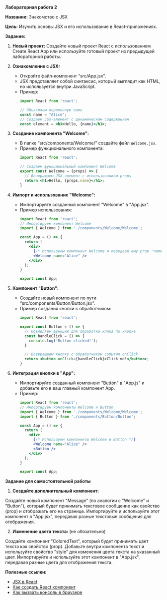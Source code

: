 
**Лабораторная работа 2**

**Название:** Знакомство с JSX

**Цель:** Изучить основы JSX и его использование в React-приложениях.


**Задание:**

1. **Новый проект:** Создайте новый проект React с использованием Create React App или используйте готовый проект из предыдущей лабораторной работы.

2. **Ознакомление с JSX:** 
    - Откройте файл-компонент “src/App.jsx".
    - JSX представляет собой синтаксис, который выглядит как HTML, но используется внутри JavaScript.
    - Пример:
      ```jsx
      import React from 'react';

      // Объявляем переменную name
      const name = "Alice";
      // Создаем JSX-элемент с динамическим содержанием
      const element = <h1>Hello, {name}</h1>;
      ```

3. **Создание компонента "Welcome":**
    - В папке “src/components/Welcome/” создайте файл `Welcome.jsx`.
    - Пример функционального компонента:
      ```jsx
      import React from 'react';

      // Создаем функциональный компонент Welcome
      export const Welcome = (props) => {
        // Возвращаем JSX-элемент с использованием props
        return <h1>Hello, {props.name}</h1>;
      }
      ```

4. **Импорт и использование "Welcome":**
    - Импортируйте созданный компонент "Welcome" в "App.jsx".
    - Пример использования:
      ```jsx
      import React from 'react';
      // Импортируем компонент Welcome
      import { Welcome } from './components/Welcome/Welcome';

      const App = () => {
        return (
          <div>
            {/* Используем компонент Welcome и передаем ему prop 'name' */}
            <Welcome name="Alice" />
          </div>
        );
      }

      export const App;
      ```

5. **Компонент "Button":**
    - Создайте новый компонент по пути “src/components/Button/Button.jsx”.
    - Пример создания кнопки с обработчиком:
      ```jsx
      import React from 'react';

      export const Button = () => {
        // Объявляем функцию для обработки клика по кнопке
        const handleClick = () => {
          console.log('Button clicked!');
        }

        // Возвращаем кнопку с обработчиком события onClick
        return <button onClick={handleClick}>Click me!</button>;
      }
      ```

6. **Интеграция кнопки в "App":**
    - Импортируйте созданный компонент "Button" в "App.js" и добавьте его в ваш главный компонент App.
    - Пример:
      ```jsx
      import React from 'react';
      // Импортируем компоненты Welcome и Button
      import { Welcome } from './components/Welcome/Welcome';
      import { Button } from './components/Button/Button';

      const App = () => {
        return (
          <div>
            {/* Используем компоненты Welcome и Button */}
            <Welcome name="Alice" />
            <Button />
          </div>
        );
      }

      export const App;
      ```

**Задание для самостоятельной работы**

1. **Создайте дополнительный компонент:**

Создайте новый компонент "Message" (по аналогии с "Welcome" и "Button"), который будет принимать текстовое сообщение как свойство (prop) и отображать его на странице.
Импортируйте и используйте этот компонент в "App.jsx", передавая разные текстовые сообщения для отображения.

2. **Изменение цвета текста:** (не обязательно)

Создайте компонент "ColoredText", который будет принимать цвет текста как свойство (prop).
Добавьте внутри компонента текст и используйте свойство "style" для изменения цвета текста на указанный цвет.
Импортируйте и используйте этот компонент в "App.jsx", передавая разные цвета для отображения текста.


**Полезные ссылки:**

- [JSX в React](https://itchief.ru/react/jsx)
- [Как создать React компонент](https://reactdev.ru/learn/your-first-component/#1)
- [Как вызвать консоль в браузере](https://help.mail.ru/mail/helpful/console)
